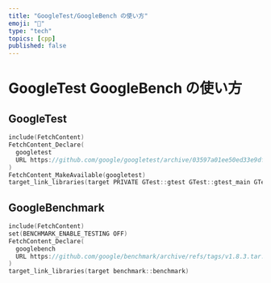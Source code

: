 ```yaml
---
title: "GoogleTest/GoogleBench の使い方"
emoji: "🧪"
type: "tech"
topics: [cpp]
published: false
---
```


# GoogleTest GoogleBench の使い方

## GoogleTest

```cpp
include(FetchContent)
FetchContent_Declare(
  googletest
  URL https://github.com/google/googletest/archive/03597a01ee50ed33e9dfd640b249b4be3799d395.zip
)
FetchContent_MakeAvailable(googletest)
target_link_libraries(target PRIVATE GTest::gtest GTest::gtest_main GTest::gmock)
```

## GoogleBenchmark

```cpp
include(FetchContent)
set(BENCHMARK_ENABLE_TESTING OFF)
FetchContent_Declare(
  googlebench
  URL https://github.com/google/benchmark/archive/refs/tags/v1.8.3.tar.gz
)
target_link_libraries(target benchmark::benchmark)
```